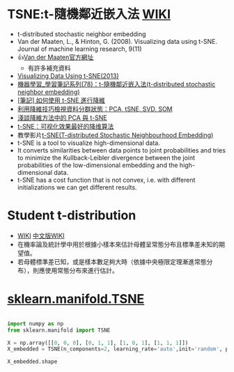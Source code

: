 # TSNE:t-隨機鄰近嵌入法  [WIKI](https://en.wikipedia.org/wiki/T-distributed_stochastic_neighbor_embedding)
- t-distributed stochastic neighbor embedding
- Van der Maaten, L., & Hinton, G. (2008). Visualizing data using t-SNE. Journal of machine learning research, 9(11)
- 👍[Van der Maaten官方網址](https://lvdmaaten.github.io/tsne/) 
  - 有許多補充資料 
- [Visualizing Data Using t-SNE(2013)](https://www.youtube.com/watch?v=RJVL80Gg3lA&list=UUtXKDgv1AVoG88PLl8nGXmw)
- [機器學習_學習筆記系列(78)：t-隨機鄰近嵌入法(t-distributed stochastic neighbor embedding)](https://tomohiroliu22.medium.com/%E6%A9%9F%E5%99%A8%E5%AD%B8%E7%BF%92-%E5%AD%B8%E7%BF%92%E7%AD%86%E8%A8%98%E7%B3%BB%E5%88%97-78-t-%E9%9A%A8%E6%A9%9F%E9%84%B0%E8%BF%91%E5%B5%8C%E5%85%A5%E6%B3%95-t-distributed-stochastic-neighbor-embedding-a0ed57759769)
- [[筆記] 如何使用 t-SNE 進行降維](https://mortis.tech/2019/11/program_note/664/)
- [利用降維技巧檢視資料分群狀態：PCA, tSNE, SVD, SOM](https://ithelp.ithome.com.tw/m/articles/10278992)
- [淺談降維方法中的 PCA 與 t-SNE](https://medium.com/d-d-mag/%E6%B7%BA%E8%AB%87%E5%85%A9%E7%A8%AE%E9%99%8D%E7%B6%AD%E6%96%B9%E6%B3%95-pca-%E8%88%87-t-sne-d4254916925b)
- [t-SNE：可视化效果最好的降维算法](https://zhuanlan.zhihu.com/p/327699974?utm_id=0)
- 教學影片[t-SNE(T-distributed Stochastic Neighbourhood Embedding)](https://www.youtube.com/playlist?list=PLupD_xFct8mHqCkuaXmeXhe0ajNDu0mhZ)
- t-SNE is a tool to visualize high-dimensional data. 
- It converts similarities between data points to joint probabilities and tries to minimize the Kullback-Leibler divergence between the joint probabilities of the low-dimensional embedding and the high-dimensional data. 
- t-SNE has a cost function that is not convex, i.e. with different initializations we can get different results.

# Student t-distribution
- [WIKI](https://en.wikipedia.org/wiki/Student%27s_t-distribution) [中文版WIKI](https://zh.wikipedia.org/wiki/%E5%8F%B8%E5%BE%92%E9%A0%93t%E5%88%86%E5%B8%83)
- 在機率論及統計學中用於根據小樣本來估計母體呈常態分布且標準差未知的期望值。
- 若母體標準差已知，或是樣本數足夠大時（依據中央極限定理漸進常態分布），則應使用常態分布來進行估計。

# [sklearn.manifold.TSNE](https://scikit-learn.org/stable/modules/generated/sklearn.manifold.TSNE.html#sklearn.manifold.TSNE)
```python

import numpy as np
from sklearn.manifold import TSNE

X = np.array([[0, 0, 0], [0, 1, 1], [1, 0, 1], [1, 1, 1]])
X_embedded = TSNE(n_components=2, learning_rate='auto',init='random', perplexity=3).fit_transform(X)

X_embedded.shape
```

